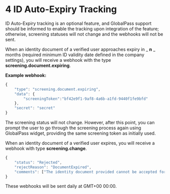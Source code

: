 # 4 ID Auto-Expiry Tracking

ID Auto-Expiry tracking is an optional feature, and GlobalPass support should be informed to enable the tracking upon integration of the feature; otherwise, screening statuses will not change and the webhooks will not be sent.

When an identity document of a verified user approaches expiry in _ **n** _ months (required minimum ID validity date defined in the company settings), you will receive a webhook with the type **screening.document.expiring**.

**Example webhook:**

```js title="Example webhook"
{
    "type": "screening.document.expiring",
    "data": {
        "screeningToken":"bf42e9f1-9af8-4a6b-a1fd-9440f1fe9bfd"
    },
    "secret": "secret"
}
```

The screening status will not change. However, after this point, you can prompt the user to go through the screening process again using GlobalPass widget, providing the same screening token as initially used.

When an identity document of a verified user expires, you will receive a webhook with type **screening.change**.

```js title="Example response after getting screening status"
{
    "status": "Rejected",
    "rejectReason": "DocumentExpired",
    "comments": ["The identity document provided cannot be accepted for identity verification as it has already expired. Please provide a different identity document that is valid."]
}
```

These webhooks will be sent daily at GMT+00 00:00.
